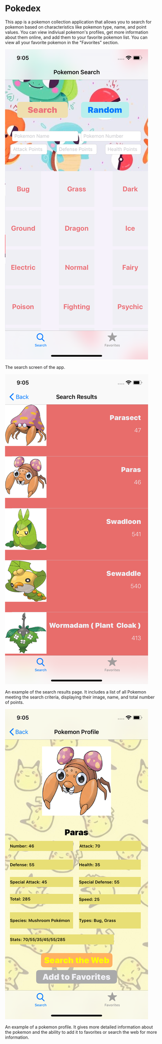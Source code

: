 # Pokedex


This app is a pokemon collection application that allows you to search for pokemon based on characteristics like pokemon type,
name, and point values. You can view indiviual pokemon's profiles, get more information about them online, and add them to your
favorite pokemon list. You can view all your favorite pokemon in the "Favorites" section.

![Selecting Name](ss1.png?raw=true "Optional Title")

The search screen of the app. 

![Selecting Name](ss2.png?raw=true "Optional Title")

An example of the search results page. It includes a list of all Pokemon meeting the search criteria, displaying their image, name, and
total number of points.

![Selecting Name](ss3.png?raw=true "Optional Title")

An example of a pokemon profile. It gives more detailed information about the pokemon and the ability to add it to favorites 
or search the web for more information.
